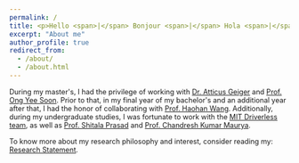 ```yaml
---
permalink: /
title: <p>Hello <span>|</span> Bonjour <span>|</span> Hola <span>|</span> Namaste</p>
excerpt: "About me"
author_profile: true
redirect_from:
  - /about/
  - /about.html
---
```


<!-- Hello | Bonjour | Hola | Namaste
====== -->

<span style="font-size: 0.9em">During my master's, I had the privilege of working with <a href="https://atticusg.github.io">Dr. Atticus Geiger</a> and <a href="https://www.ntu.edu.sg/scse/about-us/past-chairs/prof-ong-yew-soon">Prof. Ong Yee Soon</a>. Prior to that, in my final 
year of my bachelor's and an additional year after that, I had the honor of collaborating with <a href="https://haohanwang.github.io">Prof. Haohan Wang</a>. Additionally, during my undergraduate studies, I was fortunate to work with the <a href="http://driverless.mit.edu/">MIT Driverless team</a>, as well as <a href="https://scholar.google.co.in/citations?user=TBcGmiwAAAAJ&amp;hl=en">Prof. Shitala Prasad</a> and <a href="https://scholar.google.co.in/citations?user=OR0yLJEAAAAJ&amp;hl=en" target="_blank">Prof. Chandresh Kumar Maurya</a>.</span>

<span style="font-size: 0.9em">To know more about my research philosophy and interest, consider reading my: <a href = "https://drive.google.com/file/d/19pDsxgjf1BDKzBm83EujnLbnfmLqTkQ1/view?usp=sharing">Research Statement</a>.</span>

<!-- <span style="font-size: 0.9em">I am currently a Master's student in <a href="https://www.ntu.edu.sg/">NTU, Singapore</a> under the guidance <a href="https://www.ntu.edu.sg/scse/about-us/past-chairs/prof-ong-yew-soon">Prof. Ong Yee Soon</a> - <em>President's Chair Professor of Computer Science at the School of Computer Science and Engineering at Nanyang Technological University (NTU)</em>. Beside, that I am working with <a href="https://www.stanford.edu/">Stanford University</a> under the expert guidance of <a href="https://atticusg.github.io/">Dr. Atticus Geiger</a>. In this role, I am actively engaged in a research endeavor that delves into the intricacies of neural networks. My focus involves interventions employing causality as a tool to enhance interpretability and fortify the robustness of these neural networks. This experience has provided valuable insights into the inner workings of these systems and their potential applications in advancing the field. -->

<!-- <span style="font-size: 0.9em">Previously, I worked for 2 years under the guidance of <a href="https://scholar.google.com/citations?user=nZxJGeUAAAAJ&amp;hl=en" target="_blank">Mr. Haohan Wang</a>, Carnegie Mellon University, USA, where I wrote a survey on Trustworthiness in Machine Learning from Causal Perspective: <a href="https://arxiv.org/abs/2307.16851">Towards Trustworthy and Aligned Machine Learning: A Data-centric Survey with Causality Perspectives</a>. <em>You can access my latest work under preparation using this <a href="https://github.com/MaheepChaudhary/Causation-inComputerVision">link.</a></em>. Previously, I had worked with <a href="http://driverless.mit.edu/">MIT Driverless</a> on Self-Driving Car as Computer Vision Engineer and also participated in <a href="https://www.indyautonomouschallenge.com/">Indus Autonomous Challenge</a>. In addition to that I have also worked with <a href="https://scholar.google.co.in/citations?user=TBcGmiwAAAAJ&amp;hl=en">Dr. Shitala Prasad, A*star, Singapore</a> where I worked on Caption Generation using the MANN, which is currently being reviewed. Additionally, I have worked on <a href="https://arxiv.org/abs/2108.06206">Reminder Cum Recommendation System</a> under the guidance of <a href="https://scholar.google.co.in/citations?user=OR0yLJEAAAAJ&amp;hl=en" target="_blank">Prof. Chandresh Kumar Maurya</a>, IIT Indore which was successfully submitted to Cods-COMAD: ACM IKDD 2021. Besides that, I have also worked on the Recommendation Engine Research Project under <a href="https://scholar.google.co.in/citations?user=5kG-VWMAAAAJ&amp;hl=en">Prof. Mrityunjay Singh</a> (Funded by AICTE) in JUIT, Wagnakhat for one year and have submitted the paper in the Information Sciences journal. I have also been a <strong>winner</strong> in the <a href="https://www.sih.gov.in/">Smart India Hackathon</a>(World's Biggest Hackathon) solving the problem proposed by the <a href="https://bprd.nic.in/">Beaureau of Research and Development</a>(BPRD) regarding Facial Recognition. I have also been shortlisted by AICTE to represent India as <strong>Team Leader in ASEAN-India Hackathon</strong>, which was held between 11 ASEAN countries.
</span> -->

<br>
<br>
<br><br><br><br><br>
<br>
<br>

